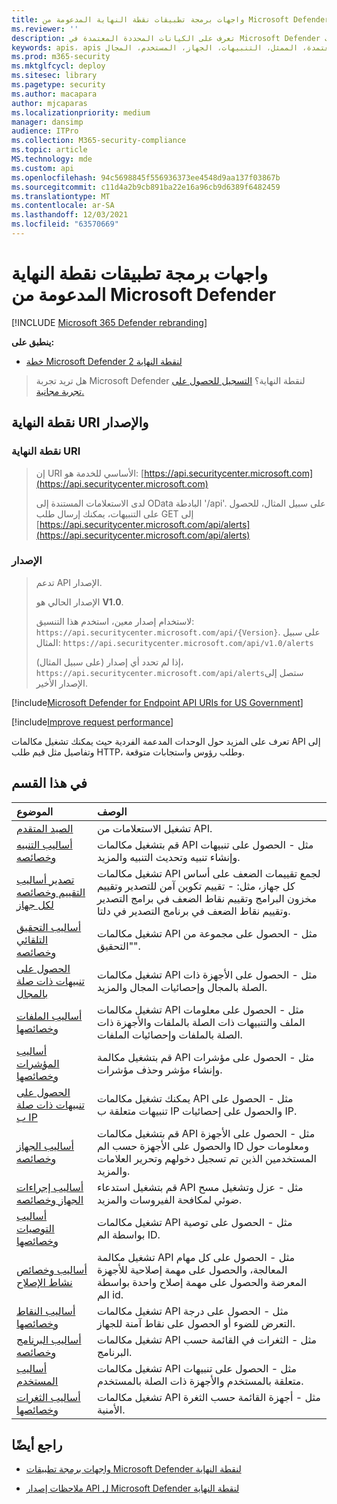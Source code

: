 ```yaml
---
title: واجهات برمجة تطبيقات نقطة النهاية المدعومة من Microsoft Defender
ms.reviewer: ''
description: تعرف على الكيانات المحددة المعتمدة في Microsoft Defender لنقطة النهاية حيث يمكنك إنشاء مكالمات API إلى.
keywords: apis، apis المعتمدة، الممثل، التنبيهات، الجهاز، المستخدم، المجال، ip، الملف، الاستعلامات المتقدمة، البحث المتقدم
ms.prod: m365-security
ms.mktglfcycl: deploy
ms.sitesec: library
ms.pagetype: security
ms.author: macapara
author: mjcaparas
ms.localizationpriority: medium
manager: dansimp
audience: ITPro
ms.collection: M365-security-compliance
ms.topic: article
MS.technology: mde
ms.custom: api
ms.openlocfilehash: 94c5698845f556936373ee4548d9aa137f03867b
ms.sourcegitcommit: c11d4a2b9cb891ba22e16a96cb9d6389f6482459
ms.translationtype: MT
ms.contentlocale: ar-SA
ms.lasthandoff: 12/03/2021
ms.locfileid: "63570669"
---
```

# <a name="supported-microsoft-defender-for-endpoint-apis"></a>واجهات برمجة تطبيقات نقطة النهاية المدعومة من Microsoft Defender

[!INCLUDE [Microsoft 365 Defender rebranding](../../includes/microsoft-defender.md)]

**ينطبق على:** 
- [خطة Microsoft Defender لنقطة النهاية 2](https://go.microsoft.com/fwlink/?linkid=2154037)

> هل تريد تجربة Microsoft Defender لنقطة النهاية؟ [التسجيل للحصول على تجربة مجانية.](https://signup.microsoft.com/create-account/signup?products=7f379fee-c4f9-4278-b0a1-e4c8c2fcdf7e&ru=https://aka.ms/MDEp2OpenTrial?ocid=docs-wdatp-exposedapis-abovefoldlink)

## <a name="endpoint-uri-and-versioning"></a>نقطة النهاية URI والإصدار

### <a name="endpoint-uri"></a>نقطة النهاية URI

> إن URI الأساسي للخدمة هو: [https://api.securitycenter.microsoft.com](https://api.securitycenter.microsoft.com)
>
> لدى الاستعلامات المستندة إلى OData البادطة '/api'. على سبيل المثال، للحصول على التنبيهات، يمكنك إرسال طلب GET إلى [https://api.securitycenter.microsoft.com/api/alerts](https://api.securitycenter.microsoft.com/api/alerts)

### <a name="versioning"></a>الإصدار

> تدعم API الإصدار.
>
> الإصدار الحالي هو **V1.0**.
>
> لاستخدام إصدار معين، استخدم هذا التنسيق: `https://api.securitycenter.microsoft.com/api/{Version}`. على سبيل المثال: `https://api.securitycenter.microsoft.com/api/v1.0/alerts`
>
> إذا لم تحدد أي إصدار (على سبيل المثال)، `https://api.securitycenter.microsoft.com/api/alerts`ستصل إلى الإصدار الأخير.

[!include[Microsoft Defender for Endpoint API URIs for US Government](../../includes/microsoft-defender-api-usgov.md)]

[!include[Improve request performance](../../includes/improve-request-performance.md)]

تعرف على المزيد حول الوحدات المدعمة الفردية حيث يمكنك تشغيل مكالمات API إلى وتفاصيل مثل قيم طلب HTTP، وطلب رؤوس واستجابات متوقعة.

## <a name="in-this-section"></a>في هذا القسم

الموضوع | الوصف
:---|:---
[الصيد المتقدم](run-advanced-query-api.md) | تشغيل الاستعلامات من API.
[أساليب التنبيه وخصائصه](alerts.md) | قم بتشغيل مكالمات API مثل \- الحصول على تنبيهات وإنشاء تنبيه وتحديث التنبيه والمزيد.
[تصدير أساليب التقييم وخصائصه لكل جهاز](get-assessment-methods-properties.md) | تشغيل مكالمات API لجمع تقييمات الضعف على أساس كل جهاز، مثل: \- تقييم تكوين آمن للتصدير وتقييم مخزون البرامج وتقييم نقاط الضعف في برامج التصدير وتقييم نقاط الضعف في برنامج التصدير في دلتا.
[أساليب التحقيق التلقائي وخصائصه](investigation.md) | تشغيل مكالمات API مثل \- الحصول على مجموعة من "التحقيق".
[الحصول على تنبيهات ذات صلة بالمجال](get-domain-related-alerts.md) | تشغيل مكالمات API مثل \- الحصول على الأجهزة ذات الصلة بالمجال وإحصائيات المجال والمزيد.
[أساليب الملفات وخصائصها](files.md) | تشغيل مكالمات API مثل \- الحصول على معلومات الملف والتنبيهات ذات الصلة بالملفات والأجهزة ذات الصلة بالملفات وإحصائيات الملفات.
[أساليب المؤشرات وخصائصها](ti-indicator.md) | قم بتشغيل مكالمة API مثل \- الحصول على مؤشرات وإنشاء مؤشر وحذف مؤشرات.
[الحصول على تنبيهات ذات صلة ب IP](get-ip-related-alerts.md) | يمكنك تشغيل مكالمات API مثل \- الحصول على تنبيهات متعلقة ب IP والحصول على إحصائيات IP.
[أساليب الجهاز وخصائصه](machine.md) | قم بتشغيل مكالمات API مثل \- الحصول على الأجهزة والحصول على الأجهزة حسب الم ID ومعلومات حول المستخدمين الذين تم تسجيل دخولهم وتحرير العلامات والمزيد.
[أساليب إجراءات الجهاز وخصائصه](machineaction.md) | قم بتشغيل استدعاء API مثل \- عزل وتشغيل مسح ضوئي لمكافحة الفيروسات والمزيد.
[أساليب التوصيات وخصائصها](recommendation.md) | تشغيل مكالمات API مثل \- الحصول على توصية بواسطة الم ID.
[أساليب وخصائص نشاط الإصلاح](get-remediation-methods-properties.md) | تشغيل مكالمة API مثل \- الحصول على كل مهام المعالجة، والحصول على مهمة إصلاحية للأجهزة المعرضة والحصول على مهمة إصلاح واحدة بواسطة الم id.
[أساليب النقاط وخصائصها](score.md) | تشغيل مكالمات API مثل \- الحصول على درجة التعرض للضوء أو الحصول على نقاط آمنة للجهاز.
[أساليب البرنامج وخصائصه](software.md) | تشغيل مكالمات API مثل \- الثغرات في القائمة حسب البرنامج.
[أساليب المستخدم](user.md) | تشغيل مكالمات API مثل \- الحصول على تنبيهات متعلقة بالمستخدم والأجهزة ذات الصلة بالمستخدم.
[أساليب الثغرات وخصائصها](vulnerability.md) | تشغيل مكالمات API مثل \- أجهزة القائمة حسب الثغرة الأمنية.

## <a name="see-also"></a>راجع أيضًا

- [واجهات برمجة تطبيقات Microsoft Defender لنقطة النهاية](apis-intro.md)

- [ملاحظات إصدار API ل Microsoft Defender لنقطة النهاية](api-release-notes.md)
